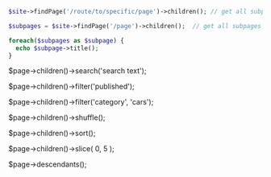 ```php
$site->findPage('/route/to/specific/page')->children(); // get all subpages from '/route/to/specific/page'
```

```php
$subpages = $site->findPage('/page')->children();  // get all subpages from '/page'

foreach($subpages as $subpage) {
  echo $subpage->title();
}
```

$page->children()->search('search text');

$page->children()->filter('published');

$page->children()->filter('category', 'cars');

$page->children()->shuffle();

$page->children()->sort();

$page->children()->slice( 0, 5 );

$page->descendants();
